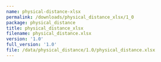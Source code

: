 ```yaml
---
name: physical-distance-xlsx
permalink: /downloads/physical_distance_xlsx/1_0
package: physical_distance
title: physical_distance_xlsx
filename: physical_distance.xlsx
version: '1.0'
full_version: '1.0'
file: /data/physical_distance/1.0/physical_distance.xlsx
---
```

